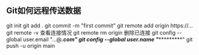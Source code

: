 ## Git如何远程传送数据
git init
git add .
git commit -m "first commit"
git remote add origin https://...
git remote -v 查看连接情况
git remote rm origin 删除已连接
git config --global user.email "...@***.com"
git config --global user.name "************"
git push -u origin main